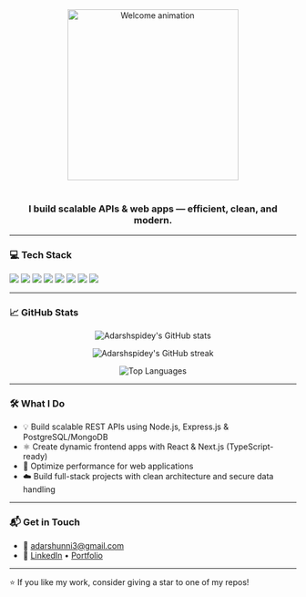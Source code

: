 <div align="center" style="margin-bottom: 40px;">
  <img src="https://readme-typing-svg.herokuapp.com?font=Fira+Code&size=30&duration=3000&pause=1000&center=true&vCenter=true&multiline=true&width=700&height=100&lines=👋+Welcome!+I'm+Adarsh.;സ്വാഗതം!+ഞാൻ+അദർശ്.;ようこそ!+私はアダーシュです。" alt="Welcome animation" height=300 />
</div>
<h3 align="center">I build scalable APIs & web apps — efficient, clean, and modern.</h3>

---

### 💻 Tech Stack

<p align="left">
  <img src="https://img.shields.io/badge/JavaScript-F7DF1E?style=for-the-badge&logo=javascript&logoColor=black" />
  <img src="https://img.shields.io/badge/TypeScript-3178C6?style=for-the-badge&logo=typescript&logoColor=white" />
  <img src="https://img.shields.io/badge/React-20232a?style=for-the-badge&logo=react&logoColor=61dafb" />
  <img src="https://img.shields.io/badge/Next.js-000000?style=for-the-badge&logo=next.js&logoColor=white" />
  <img src="https://img.shields.io/badge/Node.js-339933?style=for-the-badge&logo=nodedotjs&logoColor=white" />
  <img src="https://img.shields.io/badge/Express.js-404D59?style=for-the-badge" />
  <img src="https://img.shields.io/badge/MongoDB-4EA94B?style=for-the-badge&logo=mongodb&logoColor=white" />
  <img src="https://img.shields.io/badge/PostgreSQL-336791?style=for-the-badge&logo=postgresql&logoColor=white" />
</p>

---

### 📈 GitHub Stats

<p align="center">
  <img src="https://github-readme-stats.vercel.app/api?username=Adarshspidey&show_icons=true&theme=radical" alt="Adarshspidey's GitHub stats" />
</p>

<p align="center">
  <img src="https://github-readme-streak-stats.herokuapp.com/?user=Adarshspidey&theme=radical" alt="Adarshspidey's GitHub streak" />
</p>

<p align="center">
  <img src="https://github-readme-stats.vercel.app/api/top-langs/?username=Adarshspidey&layout=compact&theme=radical" alt="Top Languages" />
</p>

---

### 🛠️ What I Do

- 💡 Build scalable REST APIs using Node.js, Express.js & PostgreSQL/MongoDB
- ⚛️ Create dynamic frontend apps with React & Next.js (TypeScript-ready)
- 🚀 Optimize performance for web applications
- ☁️ Build full-stack projects with clean architecture and secure data handling

---

### 📬 Get in Touch

- 📧 [adarshunni3@gmail.com](mailto:adarshunni3@gmail.com)
- 🔗 [LinkedIn](https://www.linkedin.com/in/adarshunni/) • [Portfolio](https://adarshunni3.wixstudio.io/portfolio)

---

⭐ If you like my work, consider giving a star to one of my repos!
